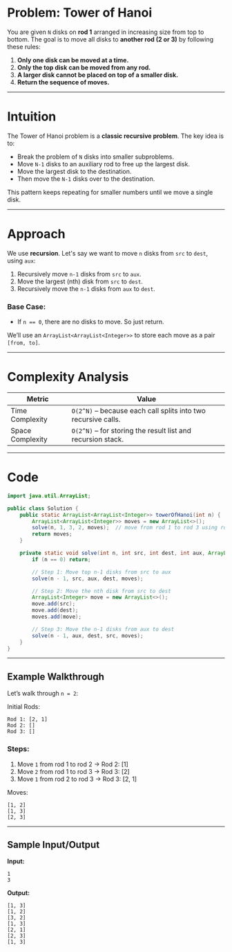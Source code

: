 # **Problem: Tower of Hanoi**

You are given `N` disks on **rod 1** arranged in increasing size from top to bottom. The goal is to move all disks to **another rod (2 or 3)** by following these rules:

1. **Only one disk can be moved at a time.**
2. **Only the top disk can be moved from any rod.**
3. **A larger disk cannot be placed on top of a smaller disk.**
4. **Return the sequence of moves.**

---

# Intuition

The Tower of Hanoi problem is a **classic recursive problem**. The key idea is to:

* Break the problem of `N` disks into smaller subproblems.
* Move `N-1` disks to an auxiliary rod to free up the largest disk.
* Move the largest disk to the destination.
* Then move the `N-1` disks over to the destination.

This pattern keeps repeating for smaller numbers until we move a single disk.

---

# Approach

We use **recursion**. Let's say we want to move `n` disks from `src` to `dest`, using `aux`:

1. Recursively move `n-1` disks from `src` to `aux`.
2. Move the largest (nth) disk from `src` to `dest`.
3. Recursively move the `n-1` disks from `aux` to `dest`.

### Base Case:

* If `n == 0`, there are no disks to move. So just return.

We’ll use an `ArrayList<ArrayList<Integer>>` to store each move as a pair `[from, to]`.

---

# Complexity Analysis

| Metric           | Value                                                         |
| ---------------- | ------------------------------------------------------------- |
| Time Complexity  | `O(2^N)` – because each call splits into two recursive calls. |
| Space Complexity | `O(2^N)` – for storing the result list and recursion stack.   |

---
# Code

```java
import java.util.ArrayList;

public class Solution {
    public static ArrayList<ArrayList<Integer>> towerOfHanoi(int n) {
        ArrayList<ArrayList<Integer>> moves = new ArrayList<>();
        solve(n, 1, 3, 2, moves);  // move from rod 1 to rod 3 using rod 2
        return moves;
    }

    private static void solve(int n, int src, int dest, int aux, ArrayList<ArrayList<Integer>> moves) {
        if (n == 0) return;

        // Step 1: Move top n-1 disks from src to aux
        solve(n - 1, src, aux, dest, moves);

        // Step 2: Move the nth disk from src to dest
        ArrayList<Integer> move = new ArrayList<>();
        move.add(src);
        move.add(dest);
        moves.add(move);

        // Step 3: Move the n-1 disks from aux to dest
        solve(n - 1, aux, dest, src, moves);
    }
}
```

---
## Example Walkthrough

Let’s walk through `n = 2`:

Initial Rods:

```
Rod 1: [2, 1]  
Rod 2: []  
Rod 3: []
```

### Steps:

1. Move `1` from rod 1 to rod 2 → Rod 2: \[1]
2. Move `2` from rod 1 to rod 3 → Rod 3: \[2]
3. Move `1` from rod 2 to rod 3 → Rod 3: \[2, 1]

Moves:

```
[1, 2]
[1, 3]
[2, 3]
```

---

## Sample Input/Output

**Input:**

```
1
3
```

**Output:**

```
[1, 3]
[1, 2]
[3, 2]
[1, 3]
[2, 1]
[2, 3]
[1, 3]
```
